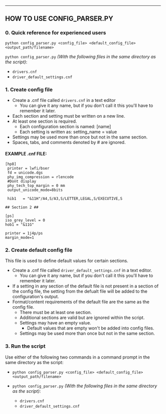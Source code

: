 ---
## HOW TO USE CONFIG_PARSER.PY

### 0. Quick reference for experienced users
`python config_parser.py <config_file> <default_config_file> <output_path/filename>`

`python config_parser.py` *(With the following files in the same directory as the script)*:
* `drivers.cnf`
* `driver_default_settings.cnf`

### 1. Create config file
* Create a .cnf file called `drivers.cnf` in a text editor
    * You can give it any name, but if you don't call it this you'll have to remember it later.
* Each section and setting must be written on a new line.
* At least one section is required.
    * Each configuration section is named:     [name]
    * Each setting is written as:              setting_name = value
* Settings may be used more than once but not in the same section.
* Spaces, tabs, and comments denoted by # are ignored.

#### EXAMPLE .cnf FILE:
```
[hp8]
 printer = lwfi/bser
 fd = unicode.dgs
 phy_img_compression = rlencode
 #Dont display
 phy_tech_top_margin = 0 mm
 output_unicode_mode=8bits
 
 hib1	= "&11H"/A4,S/A3,S/LETTER,LEGAL,S/EXECUTIVE,S

## Section 2 ##

[ps]
iso_grey_level = 0
hob1 = "&11G"

printer = 1j4p/ps
margin_mode=1
```

### 2. Create default config file
This file is used to define default values for certain sections.

* Create a .cnf file called `driver_default_settings.cnf` in a text editor.
    * You can give it any name, but if you don't call it this you'll have to remember it later.
* If a setting in any section of the default file is not present in a section of the config file, the setting from the defualt file will be added to the configuration's output.
* Format/content requirements of the default file are the same as the config file.
    * There must be at least one section. 
    * Additional sections are valid but are ignored within the script.
    * Settings may have an empty value.
        * Default values that are empty won't be added into config files.
    * Settings may be used more than once but not in the same section.


### 3. Run the script
Use either of the following two commands in a command prompt in the same directory as the script:
* `python config_parser.py <config_file> <default_config_file> <output_path/filename>`

* `python config_parser.py` *(With the following files in the same directory as the script)*:
    * `drivers.cnf`
    * `driver_default_settings.cnf`
